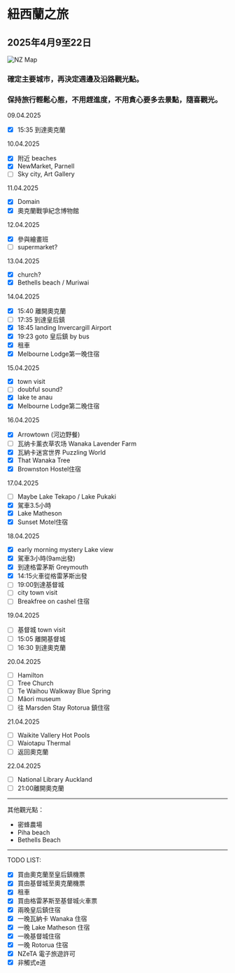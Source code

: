 # 紐西蘭之旅

## 2025年4月9至22日

![NZ Map](https://ichef.bbci.co.uk/ace/ws/800/cpsprodpb/D673/production/_128399845_bbcm_new-zealand_country_profile_map_240123.png.webp)

### 確定主要城巿，再決定週邊及沿路觀光點。

### 保持旅行輕鬆心態，不用趕進度，不用貪心要多去景點，隨喜觀光。

09.04.2025
- [x] 15:35 到達奧克蘭

10.04.2025
- [x] 附近 beaches
- [x] NewMarket, Parnell 
- [ ] Sky city, Art Gallery

11.04.2025
- [x] Domain
- [x] 奧克蘭戰爭紀念博物館

12.04.2025
- [x] 參與繪畫班
- [ ] supermarket?

13.04.2025
- [x] church?
- [x] Bethells beach / Muriwai

14.04.2025
- [x] 15:40 離開奧克蘭
- [ ] 17:35 到達皇后鎮
- [x] 18:45 landing Invercargill Airport
- [x] 19:23 goto 皇后鎮 by bus
- [x] 租車
- [x] Melbourne Lodge第一晚住宿

15.04.2025
- [x] town visit
- [ ] doubful sound?
- [x] lake te anau
- [x] Melbourne Lodge第二晚住宿

16.04.2025
- [x] Arrowtown (河边野餐)
- [ ] 瓦纳卡薰衣草农场 Wanaka Lavender Farm
- [x] 瓦納卡迷宮世界 Puzzling World
- [x] That Wanaka Tree
- [x] Brownston Hostel住宿

17.04.2025
- [ ] Maybe Lake Tekapo / Lake Pukaki
- [x] 駕車3.5小時
- [x] Lake Matheson
- [x] Sunset Motel住宿

18.04.2025
- [x] early morning mystery Lake view
- [x] 駕車3小時(9am出發)
- [x] 到達格雷茅斯 Greymouth
- [x] 14:15火車從格雷茅斯出發
- [ ] 19:00到達基督城
- [ ] city town visit
- [ ] Breakfree on cashel 住宿

19.04.2025
- [ ] 基督城 town visit
- [ ] 15:05 離開基督城
- [ ] 16:30 到達奧克蘭

20.04.2025
- [ ] Hamilton
- [ ] Tree Church
- [ ] Te Waihou Walkway Blue Spring
- [ ] Mãori museum
- [ ] 往 Marsden Stay Rotorua 鎮住宿

21.04.2025
- [ ] Waikite Vallery Hot Pools
- [ ] Waiotapu Thermal
- [ ] 返回奧克蘭

22.04.2025
- [ ] National Library Auckland
- [ ] 21:00離開奧克蘭
----
其他觀光點：
- 密蜂農場
- Piha beach
- Bethells Beach
----
TODO LIST:
- [x] 買由奧克蘭至皇后鎮機票
- [x] 買由基督城至奧克蘭機票
- [x] 租車
- [x] 買由格雷茅斯至基督城火車票
- [x] 兩晚皇后鎮住宿
- [x] 一晚瓦納卡 Wanaka 住宿
- [x] 一晚 Lake Matheson 住宿
- [x] 一晚基督城住宿
- [x] 一晚 Rotorua 住宿
- [x] NZeTA 電子旅遊許可
- [x] 非觸式e道
